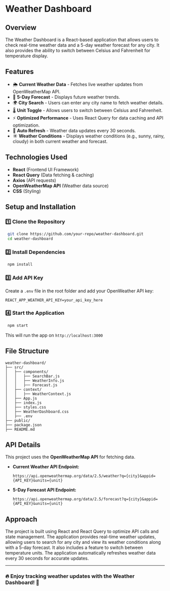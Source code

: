 # Weather Dashboard

## Overview
The Weather Dashboard is a React-based application that allows users to check real-time weather data and a 5-day weather forecast for any city. It also provides the ability to switch between Celsius and Fahrenheit for temperature display.

## Features
- 🌦 **Current Weather Data** - Fetches live weather updates from OpenWeatherMap API.
- 📅 **5-Day Forecast** - Displays future weather trends.
- 🌍 **City Search** - Users can enter any city name to fetch weather details.
- 🌡 **Unit Toggle** - Allows users to switch between Celsius and Fahrenheit.
- ⚡ **Optimized Performance** - Uses React Query for data caching and API optimization.
- 🔄 **Auto Refresh** - Weather data updates every 30 seconds.
- ☀️ **Weather Conditions** - Displays weather conditions (e.g., sunny, rainy, cloudy) in both current weather and forecast.

## Technologies Used
- **React** (Frontend UI Framework)
- **React Query** (Data fetching & caching)
- **Axios** (API requests)
- **OpenWeatherMap API** (Weather data source)
- **CSS** (Styling)

## Setup and Installation

### 1️⃣ Clone the Repository
```sh
 git clone https://github.com/your-repo/weather-dashboard.git
 cd weather-dashboard
```

### 2️⃣ Install Dependencies
```sh
 npm install
```

### 3️⃣ Add API Key
Create a `.env` file in the root folder and add your OpenWeather API key:
```env
REACT_APP_WEATHER_API_KEY=your_api_key_here
```

### 4️⃣ Start the Application
```sh
 npm start
```
This will run the app on `http://localhost:3000`

## File Structure
```
weather-dashboard/
├── src/
│   ├── components/
│   │   ├── SearchBar.js
│   │   ├── WeatherInfo.js
│   │   ├── Forecast.js
│   ├── context/
│   │   ├── WeatherContext.js
│   ├── App.js
│   ├── index.js
│   ├── styles.css
│   ├── WeatherDashboard.css
│   ├── .env
├── public/
├── package.json
├── README.md
```

## API Details
This project uses the **OpenWeatherMap API** for fetching data.
- **Current Weather API Endpoint:**
  ```
  https://api.openweathermap.org/data/2.5/weather?q={city}&appid={API_KEY}&units={unit}
  ```
- **5-Day Forecast API Endpoint:**
  ```
  https://api.openweathermap.org/data/2.5/forecast?q={city}&appid={API_KEY}&units={unit}
  ```

## Approach
The project is built using React and React Query to optimize API calls and state management. The application provides real-time weather updates, allowing users to search for any city and view its weather conditions along with a 5-day forecast. It also includes a feature to switch between temperature units. The application automatically refreshes weather data every 30 seconds for accurate updates.

---
### 🔥 Enjoy tracking weather updates with the Weather Dashboard! 🚀

